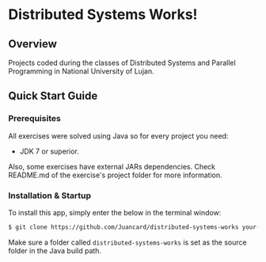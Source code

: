 # Distributed Systems Works!

## Overview

Projects coded during the classes of Distributed Systems and Parallel Programming in National University of Lujan.

## Quick Start Guide

### Prerequisites

All exercises were solved using Java so for every project you need:

- JDK 7 or superior.

Also, some exercises have external JARs dependencies. Check README.md of the exercise's project folder for more information.

### Installation & Startup

To install this app, simply enter the below in the terminal window:

```bash
$ git clone https://github.com/Juancard/distributed-systems-works your-project
```

Make sure a folder called `distributed-systems-works` is set as the source folder in the Java build path.

